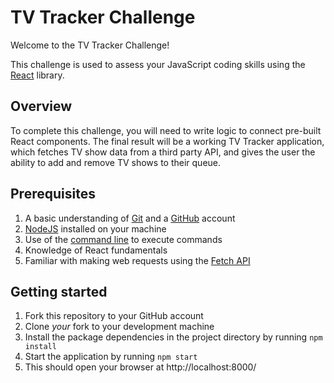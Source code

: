 # TV Tracker Challenge

Welcome to the TV Tracker Challenge!

This challenge is used to assess your JavaScript coding skills using the [React](https://reactjs.org/) library.

## Overview

To complete this challenge, you will need to write logic to connect pre-built React components. The final result will be a working TV Tracker application, which fetches TV show data from a third party API, and gives the user the ability to add and remove TV shows to their queue.

## Prerequisites

1. A basic understanding of [Git](https://git-scm.com/) and a [GitHub](https://github.com/) account
2. [NodeJS](https://nodejs.org/en/) installed on your machine
3. Use of the [command line](https://www.davidbaumgold.com/tutorials/command-line/) to execute commands
4. Knowledge of React fundamentals
5. Familiar with making web requests using the [Fetch API](https://developer.mozilla.org/en-US/docs/Web/API/Fetch_API)

## Getting started

1. Fork this repository to your GitHub account
2. Clone _your_ fork to your development machine
3. Install the package dependencies in the project directory by running `npm install`
4. Start the application by running `npm start`
5. This should open your browser at http://localhost:8000/
